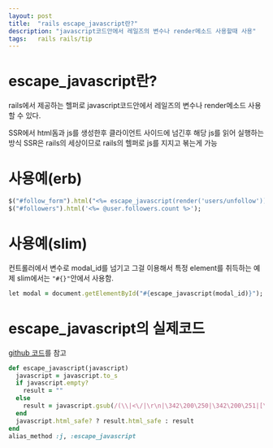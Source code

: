 ```yaml
---
layout: post
title:  "rails escape_javascript란?"
description: "javascript코드안에서 레일즈의 변수나 render메소드 사용할때 사용"
tags:	rails rails/tip
---
```


# escape_javascript란?

rails에서 제공하는 헬퍼로
javascript코드안에서 레일즈의 변수나 render메소드 사용할 수 있다.

SSR에서 html돔과 js를 생성한후 클라이언트 사이드에 넘긴후 해당 js를 읽어 실행하는 방식
SSR은 rails의 세상이므로 rails의 헬퍼로 js를 지지고 볶는게 가능


# 사용예(erb)

```ruby
$("#follow_form").html("<%= escape_javascript(render('users/unfollow')) %>");
$("#followers").html('<%= @user.followers.count %>');
```

# 사용예(slim)

컨트롤러에서 변수로 modal_id를 넘기고 그걸 이용해서 특정 element를 취득하는 예제
slim에서는 `"#{}"`안에서 사용함.

```ruby
let modal = document.getElementById("#{escape_javascript(modal_id)}");
```

# escape_javascript의 실제코드 

[github 코드]를 참고

```ruby
def escape_javascript(javascript)
  javascript = javascript.to_s
  if javascript.empty?
    result = ""
  else
    result = javascript.gsub(/(\\|<\/|\r\n|\342\200\250|\342\200\251|[\n\r"']|[`]|[$])/u, JS_ESCAPE_MAP)
  end
  javascript.html_safe? ? result.html_safe : result
end
alias_method :j, :escape_javascript
```




[github 코드]: https://github.com/rails/rails/blob/033a738817abd6e446e1b320cb7d1a5c15224e9a/actionview/lib/action_view/helpers/javascript_helper.rb#L29-L39